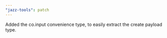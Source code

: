 ```yaml
---
"jazz-tools": patch
---
```


Added the co.input convenience type, to easily extract the create payload type.
